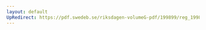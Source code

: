 ```yaml
---
layout: default
UpRedirect: https://pdf.swedeb.se/riksdagen-volumeG-pdf/199899/reg_199899/reg_199899_0288.pdf
---
```

